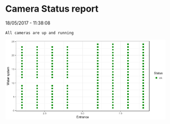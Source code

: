 Camera Status report
================
18/05/2017 - 11:38:08

    All cameras are up and running

![](camreport_files/figure-markdown_github/unnamed-chunk-2-1.png)
